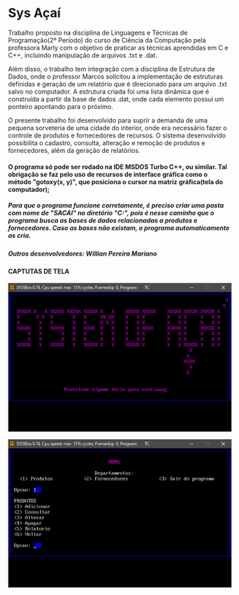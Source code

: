 # Sys Açaí

  Trabalho proposto na disciplina de Linguagens e Técnicas de Programação(2º Período) do curso de Ciência da Computação pela professora Marly com o objetivo de praticar as técnicas aprendidas em C e C++, incluindo manipulação de arquivos .txt e .dat. 
  
  Além disso, o trabalho tem integração com a disciplina de Estrutura de Dados, onde o professor Marcos solicitou a implementação de estruturas definidas e geração de um relatório que é direcionado para um arquivo .txt salvo no computador. A estrutura criada foi uma lista dinâmica que é construída a partir da base de dados .dat, onde cada elemento possui um ponteiro apontando para o próximo. 
  
  O presente trabalho foi desenvolvido para suprir a demanda de uma pequena sorveteria de uma cidade do interior, onde era necessário fazer o controle de produtos e fornecedores de recursos. O sistema desenvolvido possibilita o cadastro, consulta, alteração e remoção de produtos e fornecedores, além da geração de relatórios. 
  

#### O programa só pode ser rodado na IDE MSDOS Turbo C++, ou similar. Tal obrigação se faz pelo uso de recursos de interface gráfica como o método "gotoxy(x, y)", que posiciona o cursor na matriz gráfica(tela do computador);
  
##### Para que o programa funcione corretamente, é preciso criar uma pasta com nome de "SACAI" no diretório "C:", pois é nesse caminho que o programa busca as bases de dados relacionadas a produtos e fornecedores. Caso as bases não existam, o programa automaticamente as cria.

##### Outros desenvolvedores: Willian Pereira Mariano 

#### CAPTUTAS DE TELA

![Captura home](screenshots/captura_home.png)

![Captura menu](screenshots/captura_menu.png)

